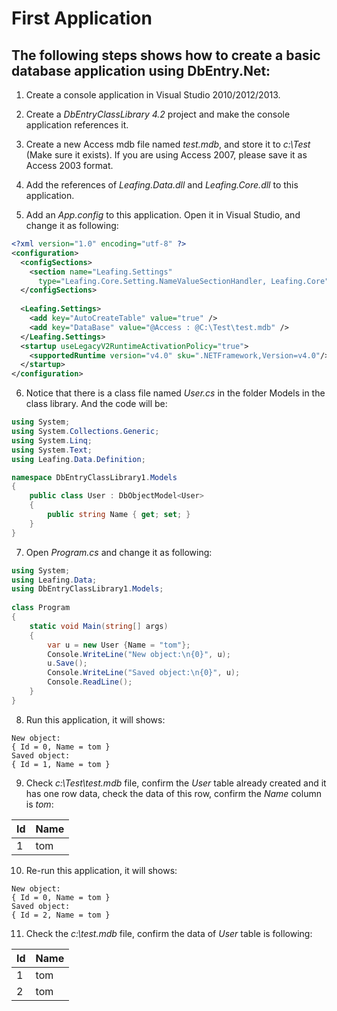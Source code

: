 First Application
==========

The following steps shows how to create a basic database application using DbEntry.Net:
----------

1. Create a console application in Visual Studio 2010/2012/2013.

2. Create a *DbEntryClassLibrary 4.2* project and make the console application references it.

3. Create a new Access mdb file named *test.mdb*, and store it to *c:\Test* (Make sure it exists). If you are using Access 2007, please save it as Access 2003 format.

4. Add the references of *Leafing.Data.dll* and *Leafing.Core.dll* to this application.

5. Add an *App.config* to this application. Open it in Visual Studio, and change it as following:

````xml
<?xml version="1.0" encoding="utf-8" ?>
<configuration>
  <configSections>
    <section name="Leafing.Settings"
      type="Leafing.Core.Setting.NameValueSectionHandler, Leafing.Core" />
  </configSections>
 
  <Leafing.Settings>
    <add key="AutoCreateTable" value="true" />
    <add key="DataBase" value="@Access : @C:\Test\test.mdb" />
  </Leafing.Settings>
  <startup useLegacyV2RuntimeActivationPolicy="true">
    <supportedRuntime version="v4.0" sku=".NETFramework,Version=v4.0"/>
  </startup>
</configuration>
````

6. Notice that there is a class file named *User.cs* in the folder Models in the class library. And the code will be:

````c#
using System;
using System.Collections.Generic;
using System.Linq;
using System.Text;
using Leafing.Data.Definition;

namespace DbEntryClassLibrary1.Models
{
    public class User : DbObjectModel<User>
    {
        public string Name { get; set; }
    }
}
````

7. Open *Program.cs* and change it as following:

````c#
using System;
using Leafing.Data;
using DbEntryClassLibrary1.Models;
 
class Program
{
    static void Main(string[] args)
    {
        var u = new User {Name = "tom"};
        Console.WriteLine("New object:\n{0}", u);
        u.Save();
        Console.WriteLine("Saved object:\n{0}", u);
        Console.ReadLine();
    }
}
````

8. Run this application, it will shows:

````
New object:
{ Id = 0, Name = tom }
Saved object:
{ Id = 1, Name = tom }
````

9. Check *c:\Test\test.mdb* file, confirm the *User* table already created and it has one row data, check the data of this row, confirm the *Name* column is *tom*:

| Id    | Name  |
| ----- | ----- |
| 1     | tom   |

10. Re-run this application, it will shows:

````
New object:
{ Id = 0, Name = tom }
Saved object:
{ Id = 2, Name = tom }
````

11. Check the *c:\test.mdb* file, confirm the data of *User* table is following:

| Id    | Name  |
| ----- | ----- |
| 1     | tom   |
| 2     | tom   |
